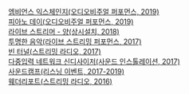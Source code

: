 [엠비언스 익스체인지(오디오비주얼 퍼포먼스, 2019)](ambientExchange.md)<br>
[피아노 데이(오디오비주얼 퍼포먼스, 2019)](pianoday2019.md)<br>
[라이브 스트리머 - 양(상시설치, 2018)](livestreamearyang.md)<br>
[투명한 음악(라이브 스트리밍 퍼포먼스, 2017)](transparentmusic.md)<br>
[빈 터널(스트리밍 라디오, 2017)](ghosttunnel.md)<br>
[다중입력 네트워크 신디사이저(사운드 인스톨레이션, 2017)](multiinputnetworksynthesizer.md)<br>
[사운드캠프(리스닝 이벤트, 2017-2019)](soundcamp.md)<br>
[웨더리포트(스트리밍 라디오, 2016)](weatherreport2016.md)<br>


